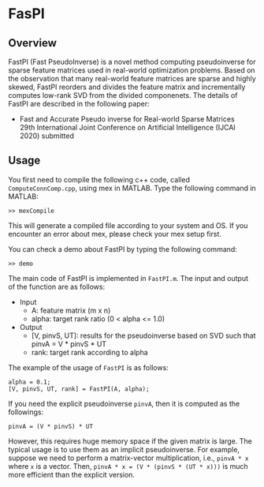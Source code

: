 # FasPI

## Overview
FastPI (Fast PseudoInverse) is a novel method computing pseudoinverse for sparse feature matrices used in real-world optimization problems. 
Based on the observation that many real-world feature matrices are sparse and highly skewed, FastPI reorders and divides the feature matrix and incrementally computes low-rank SVD from the divided componenets. 
The details of FastPI are described in the following paper:
* Fast and Accurate Pseudo inverse for Real-world Sparse Matrices  
  29th International Joint Conference on Artificial Intelligence (IJCAI 2020) submitted
  
## Usage

You first need to compile the following c++ code, called `ComputeConnComp.cpp`, using mex in MATLAB. 
Type the following command in MATLAB:
```
>> mexCompile
```

This will generate a compiled file according to your system and OS. 
If you encounter an error about mex, please check your mex setup first. 

You can check a demo about FastPI by typing the following command:

```
>> demo
```

The main code of FastPI is implemented in `FastPI.m`. 
The input and output of the function are as follows:
* Input
  - A: feature matrix (m x n)
  - alpha: target rank ratio (0 < alpha <= 1.0)
* Output
  - [V, pinvS, UT]: results for the pseudoinverse based on SVD such that pinvA = V * pinvS * UT
  - rank: target rank according to alpha

The example of the usage of `FastPI` is as follows:
```
alpha = 0.1;
[V, pinvS, UT, rank] = FastPI(A, alpha);
```

If you need the explicit pseudoinverse `pinvA`, then it is computed as the followings:
```
pinvA = (V * pinvS) * UT
```

However, this requires huge memory space if the given matrix is large. 
The typical usage is to use them as an implicit pseudoinverse. 
For example, suppose we need to perform a matrix-vector multiplication, i.e., `pinvA * x` where `x` is a vector. 
Then, `pinvA * x = (V * (pinvS * (UT * x)))` is much more efficient than the explicit version. 
